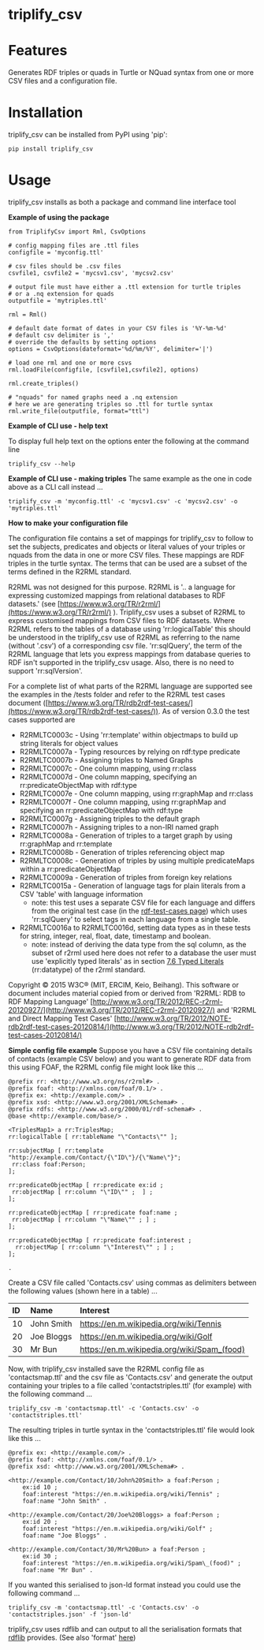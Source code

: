 triplify\_csv
=============

Features
========

Generates RDF triples or quads in Turtle or NQuad syntax from one or more CSV files and a configuration file.

Installation
============

triplify\_csv can be installed from PyPI using 'pip':

```
pip install triplify_csv
```

Usage
=====

triplify\_csv installs as both a package and command line interface tool

**Example of using the package**

	from TriplifyCsv import Rml, CsvOptions
	
	# config mapping files are .ttl files
	configfile = 'myconfig.ttl'
	
	# csv files should be .csv files
	csvfile1, csvfile2 = 'mycsv1.csv', 'mycsv2.csv'
	
	# output file must have either a .ttl extension for turtle triples
	# or a .nq extension for quads
	outputfile = 'mytriples.ttl'
	
	rml = Rml()
	
	# default date format of dates in your CSV files is '%Y-%m-%d'
	# default csv delimiter is ','
	# override the defaults by setting options
	options = CsvOptions(dateformat='%d/%m/%Y', delimiter='|')
	
	# load one rml and one or more csvs
	rml.loadFile(configfile, [csvfile1,csvfile2], options)
	 
	rml.create_triples()
	
	# "nquads" for named graphs need a .nq extension
	# here we are generating triples so .ttl for turtle syntax
	rml.write_file(outputfile, format="ttl")



**Example of CLI use - help text**

To display full help text on the options enter the following at the command line

```
triplify_csv --help
```


**Example of CLI use - making triples** The same example as the one in code above as a CLI call instead ...

```
triplify_csv -m 'myconfig.ttl' -c 'mycsv1.csv' -c 'mycsv2.csv' -o 'mytriples.ttl'
```

**How to make your configuration file**

The configuration file contains a set of mappings for triplify\_csv to follow to set the subjects, predicates and objects or literal values of your triples or nquads from the data in one or more CSV files. These mappings are RDF triples in the turtle syntax. The terms that can be used are a subset of the terms defined in the R2RML standard.

R2RML was not designed for this purpose. R2RML is '.. a language for expressing customized mappings from relational databases to RDF datasets.' (see [https://www.w3.org/TR/r2rml/](https://www.w3.org/TR/r2rml/) ). Triplify\_csv uses a subset of R2RML to express customised mappings from CSV files to RDF datasets. Where R2RML refers to the tables of a database using 'rr:logicalTable' this should be understood in the triplify\_csv use of R2RML as referring to the name (without '.csv') of a corresponding csv file. 'rr:sqlQuery', the term of the R2RML language that lets you express mappings from database queries to RDF isn't supported in the triplify\_csv usage. Also, there is no need to support 'rr:sqlVersion'.

For a complete list of what parts of the R2RML language are supported see the examples in the /tests folder and refer to the R2RML test cases document ([https://www.w3.org/TR/rdb2rdf-test-cases/](https://www.w3.org/TR/rdb2rdf-test-cases/)). As of version 0.3.0 the test cases supported are

- R2RMLTC0003c - Using 'rr:template' within objectmaps to build up string literals for object values
- R2RMLTC0007a - Typing resources by relying on rdf:type predicate
- R2RMLTC0007b - Assigning triples to Named Graphs
- R2RMLTC0007c - One column mapping, using rr:class
- R2RMLTC0007d - One column mapping, specifying an rr:predicateObjectMap with rdf:type
- R2RMLTC0007e - One column mapping, using rr:graphMap and rr:class
- R2RMLTC0007f - One column mapping, using rr:graphMap and specifying an rr:predicateObjectMap with rdf:type
- R2RMLTC0007g - Assigning triples to the default graph
- R2RMLTC0007h - Assigning triples to a non-IRI named graph
- R2RMLTC0008a - Generation of triples to a target graph by using rr:graphMap and rr:template
- R2RMLTC0008b - Generation of triples referencing object map
- R2RMLTC0008c - Generation of triples by using multiple predicateMaps within a rr:predicateObjectMap
- R2RMLTC0009a - Generation of triples from foreign key relations
- R2RMLTC0015a - Generation of language tags for plain literals from a CSV 'table' with language information
	- note: this test uses a separate CSV file for each language and differs from the original test case (in the [rdf-test-cases page](https://www.w3.org/TR/rdb2rdf-test-cases/)) which uses 'rr:sqlQuery' to select tags in each language from a single table.
- R2RMLTC0016a to R2RMLTC0016d, setting data types as in these tests for string, integer, real, float, date, timestamp and boolean.  
	- note: instead of deriving the data type from the sql column, as the subset of r2rml used here does not refer to a database the user must use 'explicitly typed literals' as in section [7.6 Typed Literals](https://www.w3.org/TR/r2rml/#typed-literals) (rr:datatype) of the r2rml standard.

Copyright © 2015 W3C® (MIT, ERCIM, Keio, Beihang). This software or document includes material copied from or derived from 'R2RML: RDB to RDF Mapping Language' [http://www.w3.org/TR/2012/REC-r2rml-20120927/](http://www.w3.org/TR/2012/REC-r2rml-20120927/) and 'R2RML and Direct Mapping Test Cases' [http://www.w3.org/TR/2012/NOTE-rdb2rdf-test-cases-20120814/](http://www.w3.org/TR/2012/NOTE-rdb2rdf-test-cases-20120814/)

**Simple config file example** Suppose you have a CSV file containing details of contacts (example CSV below) and you want to generate RDF data from this using FOAF, the R2RML config file might look like this ...

	@prefix rr: <http://www.w3.org/ns/r2rml#> .
	@prefix foaf: <http://xmlns.com/foaf/0.1/> .
	@prefix ex: <http://example.com/> .
	@prefix xsd: <http://www.w3.org/2001/XMLSchema#> .
	@prefix rdfs: <http://www.w3.org/2000/01/rdf-schema#> .
	@base <http://example.com/base/> .
	
	<TriplesMap1> a rr:TriplesMap;
	rr:logicalTable [ rr:tableName "\"Contacts\"" ];
	
	rr:subjectMap [ rr:template "http://example.com/Contact/{\"ID\"}/{\"Name\"}";
	 rr:class foaf:Person;
	];
	
	rr:predicateObjectMap [ rr:predicate ex:id ;
	 rr:objectMap [ rr:column "\"ID\"" ;  ] ;
	];
	
	rr:predicateObjectMap [ rr:predicate foaf:name ;
	 rr:objectMap [ rr:column "\"Name\"" ; ] ;
	];
	
	rr:predicateObjectMap [ rr:predicate foaf:interest ;
	  rr:objectMap [ rr:column "\"Interest\"" ; ] ;
	];
	
	.



Create a CSV file called 'Contacts.csv' using commas as delimiters between the following values (shown here in a table) ...

ID  | Name | Interest
:---- | :---- | :--------
10 | John Smith | https://en.m.wikipedia.org/wiki/Tennis
20 | Joe Bloggs | https://en.m.wikipedia.org/wiki/Golf
30 | Mr Bun | https://en.m.wikipedia.org/wiki/Spam_(food) 


Now, with triplify_csv installed save the R2RML config file as 'contactsmap.ttl' and the csv file as 'Contacts.csv' and generate the output containing your triples to a file called 'contactstriples.ttl' (for example) with the following command ...

```
triplify_csv -m 'contactsmap.ttl' -c 'Contacts.csv' -o 'contactstriples.ttl'
```

The resulting triples in turtle syntax in the 'contactstriples.ttl' file would look like this ...


	@prefix ex: <http://example.com/> .
	@prefix foaf: <http://xmlns.com/foaf/0.1/> .
	@prefix xsd: <http://www.w3.org/2001/XMLSchema#> .
	
	<http://example.com/Contact/10/John%20Smith> a foaf:Person ;
	    ex:id 10 ;
	    foaf:interest "https://en.m.wikipedia.org/wiki/Tennis" ;
	    foaf:name "John Smith" .
	
	<http://example.com/Contact/20/Joe%20Bloggs> a foaf:Person ;
	    ex:id 20 ;
	    foaf:interest "https://en.m.wikipedia.org/wiki/Golf" ;
	    foaf:name "Joe Bloggs" .
	
	<http://example.com/Contact/30/Mr%20Bun> a foaf:Person ;
	    ex:id 30 ;
	    foaf:interest "https://en.m.wikipedia.org/wiki/Spam\_(food)" ;
	    foaf:name "Mr Bun" .

If you wanted this serialised to json-ld format instead you could use the following command ...

```
triplify_csv -m 'contactsmap.ttl' -c 'Contacts.csv' -o 'contactstriples.json' -f 'json-ld'
```

 triplify_csv uses rdflib and can output to all the serialisation formats that [rdflib](https://pypi.org/project/rdflib/) provides. (See also 'format' [here](https://rdflib.readthedocs.io/en/stable/apidocs/rdflib.html#rdflib.Graph.serialize))
